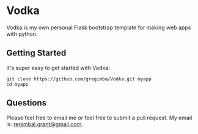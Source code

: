 Vodka
=====
Vodka is my own personal Flask bootstrap template for making web apps with python.

Getting Started
---------------

It's super easy to get started with Vodka:

	git clone https://github.com/gregimba/Vodka.git myapp
	cd myapp


Questions
---------
Please feel free to email me or feel free to submit a pull request. My email is: regimbal.grant@gmail.com.
